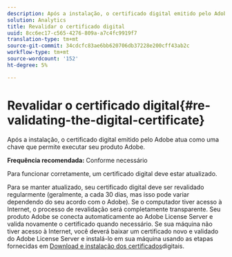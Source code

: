```yaml
---
description: Após a instalação, o certificado digital emitido pelo Adobe atua como uma chave que permite executar seu produto Adobe.
solution: Analytics
title: Revalidar o certificado digital
uuid: 8cc6ec17-c565-4276-809a-a7c4fc9919f7
translation-type: tm+mt
source-git-commit: 34cdcfc83ae6bb620706db37228e200cff43ab2c
workflow-type: tm+mt
source-wordcount: '152'
ht-degree: 5%

---
```



# Revalidar o certificado digital{#re-validating-the-digital-certificate}

Após a instalação, o certificado digital emitido pelo Adobe atua como uma chave que permite executar seu produto Adobe.

**Frequência recomendada:** Conforme necessário

Para funcionar corretamente, um certificado digital deve estar atualizado.

Para se manter atualizado, seu certificado digital deve ser revalidado regularmente (geralmente, a cada 30 dias, mas isso pode variar dependendo do seu acordo com o Adobe). Se o computador tiver acesso à Internet, o processo de revalidação será completamente transparente. Seu produto Adobe se conecta automaticamente ao Adobe License Server e valida novamente o certificado quando necessário. Se sua máquina não tiver acesso à Internet, você deverá baixar um certificado novo e validado do Adobe License Server e instalá-lo em sua máquina usando as etapas fornecidas em [Download e instalação dos certificados](../../../home/c-inst-svr/c-install-ins-svr/t-install-proc-inst-svr-dpu/c-dnld-dgtl-cert/c-dnld-dgtl-cert.md#concept-4f79c240492f4e52b6375b4b3bbefa17)digitais.
